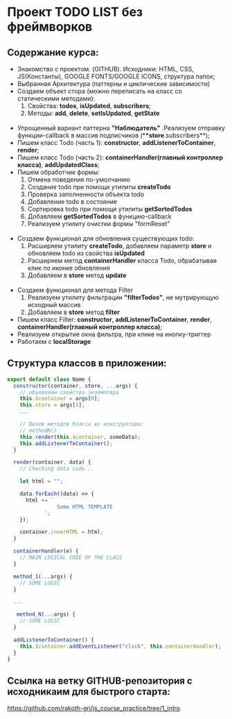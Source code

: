 # Проект TODO LIST без фреймворков

## Содержание курса:

- Знакомство c проектом. (GITHUB). Исходники: HTML, СSS, JS(Константы), GOOGLE FONTS/GOOGLE ICONS, cтруктура папок;
- Выбранная Архитектура (паттерны и циклические зависимости)
- Создаем объект стора (можно переписать на класс со статическими методами):
  1. Свойства: **todos**, **isUpdated**, **subscribers**;
  2. Методы: **add**, **delete**, **setIsUpdated**, **getState**
     <br>
     <br>
- Упрощенный вариант паттерна **"Наблюдатель"** .Реализуем отправку функции-callback в массив подписчиков (\***\*store**.subscribers\*\*);
- Пишем класс Todo (часть 1): **constructor**, **addListenerToContainer**, **render**;
- Пишем класс Todo (часть 2): **containerHandler(главный контроллер класса)**, **addUpdatedClass**;
- Пишем обработчик формы:
  1. Отмена поведения по-умолчанию
  2. Создание todo при помощи утилиты **createTodo**
  3. Проверка заполненности объекта todo
  4. Добавление todo в состояние
  5. Сортировка todo при помощи утилиты **getSortedTodos**
  6. Добавляем **getSortedTodos** в функцию-callback
  7. Реализуем утилиту очистки формы "formReset"
     <br>
     <br>
- Создаем функционал для обновления существующих todo:
  1. Расширяем утилиту **createTodo**, добавляем параметр **store** и обновляем todo из свойства **isUpdated**
  2. Расширяем метод **containerHandler** класса Todo, обрабатывая клик по иконке обновления
  3. Добавляем в **store** метод **update**
     <br>
     <br>
- Создаем функционал для метода Filter
  1. Реализуем утилиту фильтрации **"filterTodos"**, не мутрирующую исходный массив
  2. Добавляем в **store** метод **filter**
- Пишем класс Filter: **constructor**, **addListenerToContainer**, **render**, **containerHandler(главный контроллер класса)**;
- Реализуем открытие окна фильтра, при клике на кнопку-триггер
- Работаем с **localStorage**

## Структура классов в приложении:

```javascript
export default class Name {
  constructor(container, store, ...args) {
    // объявляем свойства экземпляра
    this.$container = args[0];
    this.store = args[1];
    ...

    // Вызов методов Класса из конструктора:
    // methodN()
    this.render(this.$container, someData);
    this.addListenerToContainer();
  }

  render(container, data) {
    // Checking data code...

    let html = "";

    data.forEach((data) => {
      html += `
                Some HTML TEMPLATE
            `;
    });

    container.innerHTML = html;
  }

  containerHandler(e) {
    // MAIN LOGICAL CODE OF THE CLASS
  }

  method_1(...args) {
    // SOME LOGIC
  }

  ...

   method_N(...args) {
    // SOME LOGIC
  }

  addListenerToContainer() {
    this.$container.addEventListener("click", this.containerHandler);
  }
}
```

## Ссылка на ветку GITHUB-репозитория с исходникаим для быстрого старта:

https://github.com/rakoth-gri/js_course_practice/tree/1_intro
